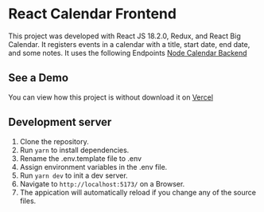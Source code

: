 # React Calendar Frontend

This project was developed with React JS 18.2.0, Redux, and React Big Calendar. It registers events in a calendar with a title, start date, end date, and some notes. It uses the following Endpoints [Node Calendar Backend](https://github.com/juanfix/node-calendar-backend)

## See a Demo

You can view how this project is without download it on [Vercel](https://jj-journal-app.vercel.app/)

## Development server

1. Clone the repository.
2. Run `yarn` to install dependencies.
3. Rename the .env.template file to .env
4. Assign environment variables in the .env file.
5. Run `yarn dev` to init a dev server.
6. Navigate to `http://localhost:5173/` on a Browser.
7. The appication will automatically reload if you change any of the source files.
